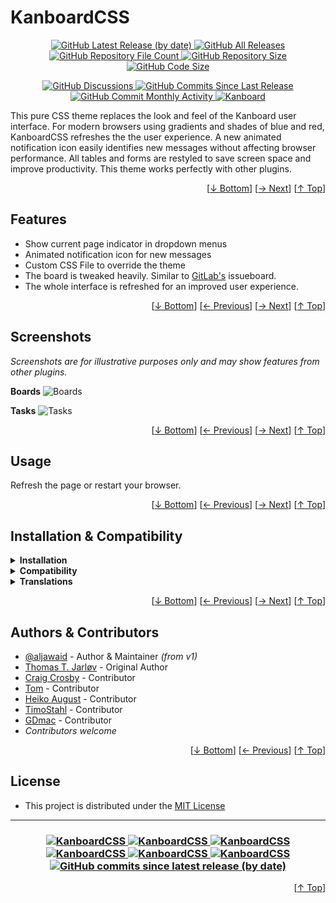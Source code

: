 <h1 name="user-content-readme-top">KanboardCSS</h1>
<p align="center">
    <a href="https://github.com/aljawaid/KanboardCSS/releases">
        <img src="https://img.shields.io/github/v/release/aljawaid/KanboardCSS?style=for-the-badge&color=brightgreen" alt="GitHub Latest Release (by date)" title="GitHub Latest Release (by date)">
    </a>
    <a href="https://github.com/aljawaid/KanboardCSS/releases">
        <img src="https://img.shields.io/github/downloads/aljawaid/KanboardCSS/total?style=for-the-badge&color=orange" alt="GitHub All Releases" title="GitHub All Downloads">
    </a>
    <a href="https://github.com/aljawaid/KanboardCSS/releases">
        <img src="https://img.shields.io/github/directory-file-count/aljawaid/KanboardCSS?style=for-the-badge&color=orange" alt="GitHub Repository File Count" title="GitHub Repository File Count">
    </a>
    <a href="https://github.com/aljawaid/KanboardCSS/releases">
        <img src="https://img.shields.io/github/repo-size/aljawaid/KanboardCSS?style=for-the-badge&color=orange" alt="GitHub Repository Size" title="GitHub Repository Size">
    </a>
    <a href="https://github.com/aljawaid/KanboardCSS/releases">
        <img src="https://img.shields.io/github/languages/code-size/aljawaid/KanboardCSS?style=for-the-badge&color=orange" alt="GitHub Code Size" title="GitHub Code Size">
    </a>
</p>
<p align="center">
    <a href="https://github.com/aljawaid/KanboardCSS/discussions">
        <img src="https://img.shields.io/github/discussions/aljawaid/KanboardCSS?style=for-the-badge&color=blue" alt="GitHub Discussions" title="Read Discussions">
    </a>
    <a href="https://github.com/aljawaid/KanboardCSS/compare">
        <img src="https://img.shields.io/github/commits-since/aljawaid/KanboardCSS/latest?include_prereleases&style=for-the-badge&color=blue" alt="GitHub Commits Since Last Release" title="GitHub Commits Since Last Release">
    </a>
    <a href="https://github.com/aljawaid/KanboardCSS/compare">
        <img src="https://img.shields.io/github/commit-activity/m/aljawaid/KanboardCSS?style=for-the-badge&color=blue" alt="GitHub Commit Monthly Activity" title="GitHub Commit Monthly Activity">
    </a>
    <a href="https://github.com/kanboard/kanboard" title="Kanboard - Kanban Project Management Software">
        <img src="https://img.shields.io/badge/Plugin%20for-kanboard-D40000?style=for-the-badge&labelColor=000000" alt="Kanboard">
    </a>
</p>

This pure CSS theme replaces the look and feel of the Kanboard user interface. For modern browsers using gradients and shades of blue and red, KanboardCSS refreshes the the user experience. A new animated notification icon easily identifies new messages without affecting browser performance. All tables and forms are restyled to save screen space and improve productivity. This theme works perfectly with other plugins.

<p align="right">[<a href="#readme-bottom">&#8595; Bottom</a>] [<a href="#screenshots">&#8594; Next</a>] [<a href="#readme-top">&#8593; Top</a>]</p>

## Features

- Show current page indicator in dropdown menus
- Animated notification icon for new messages
- Custom CSS File to override the theme
- The board is tweaked heavily. Similar to [GitLab's](https://gitlab.com "Go to GitLab") issueboard.
- The whole interface is refreshed for an improved user experience.

<p align="right">[<a href="#readme-bottom">&#8595; Bottom</a>] [<a href="#features">&#8592; Previous</a>] [<a href="#usage">&#8594; Next</a>] [<a href="#readme-top">&#8593; Top</a>]</p>

## Screenshots

_Screenshots are for illustrative purposes only and may show features from other plugins._

**Boards**
![Boards](../master/Screenshots/screenshot-board.png)

**Tasks**
![Tasks](../master/Screenshots/screenshot-task.png)

<p align="right">[<a href="#readme-bottom">&#8595; Bottom</a>] [<a href="#features">&#8592; Previous</a>] [<a href="#installation--compatibility">&#8594; Next</a>] [<a href="#readme-top">&#8593; Top</a>]</p>

## Usage

Refresh the page or restart your browser.

<p align="right">[<a href="#readme-bottom">&#8595; Bottom</a>] [<a href="#screenshots">&#8592; Previous</a>] [<a href="#authors--contributors">&#8594; Next</a>] [<a href="#readme-top">&#8593; Top</a>]</p>

## Installation & Compatibility

<details>
    <summary><strong>Installation</strong></summary>

- Install via the **[Kanboard](https://github.com/kanboard/kanboard "Kanboard - Kanban Project Management Software") Plugin Directory** or see [INSTALL.md](../master/INSTALL.md)
- Read the full [**Changelog**](../master/changelog.md "See changes") to see the latest updates

</details>
<details>
    <summary><strong>Compatibility</strong></summary>

- Requires [Kanboard](https://github.com/kanboard/kanboard "Kanboard - Kanban Project Management Software") ≥`1.2.20`
- **Other Plugins & Action Plugins**
  - _No known issues_
  - Compatible with [Customizer](https://github.com/creecros/Customizer "Customizer - A plugin for Kanboard"), [Bak2TopBotm](https://github.com/creecros/Bak2topbotm "Bak2TopBotm - A plugin for Kanboard"), [Glancer](https://github.com/aljawaid/Glancer "Glancer - A plugin for Kanboard"), [ColorManager](https://github.com/aljawaid/ColorManager "ColorManager - A plugin for Kanboard"), [ApplicationBranding](https://github.com/aljawaid/ApplicationBranding "ApplicationBranding - A plugin for Kanboard"), [TemplateManager](https://github.com/aljawaid/TemplateManager)
- **Core Files & Templates**
  - _No template overrides_
  - _No database changes_

</details>
<details>
    <summary><strong>Translations</strong></summary>

- English (UK), English (US), French, German, Spanish
- _Starter template available_

</details>

<p align="right">[<a href="#readme-bottom">&#8595; Bottom</a>] [<a href="#usage">&#8592; Previous</a>] [<a href="#license">&#8594; Next</a>] [<a href="#readme-top">&#8593; Top</a>]</p>

## Authors & Contributors

- [@aljawaid](https://github.com/aljawaid) - Author & Maintainer _(from v1)_
- [Thomas T. Jarløv](https://github.com/ThomasTJdev) - Original Author
- [Craig Crosby](https://github.com/creecros) - Contributor
- [Tom](https://github.com/schittli) - Contributor
- [Heiko August](https://github.com/auge8472) - Contributor
- [TimoStahl](https://github.com/TimoStahl) - Contributor
- [GDmac](https://github.com/GDmac) - Contributor
- _Contributors welcome_

<p align="right">[<a href="#readme-bottom">&#8595; Bottom</a>] [<a href="#installation--compatibility">&#8592; Previous</a>] [<a href="#readme-top">&#8593; Top</a>]</p>

## License

- This project is distributed under the [MIT License](../master/LICENSE "Read The MIT license")

---

<h3 align="center">
    <a href="https://github.com/aljawaid/KanboardCSS/stargazers" title="View Stargazers">
        <img src="https://img.shields.io/github/stars/aljawaid/KanboardCSS?logo=github&style=flat-square" alt="KanboardCSS">
    </a>
    <a href="https://github.com/aljawaid/KanboardCSS/forks" title="See Forks">
        <img src="https://img.shields.io/github/forks/aljawaid/KanboardCSS?logo=github&style=flat-square" alt="KanboardCSS">
    </a>
    <a href="https://github.com/aljawaid/KanboardCSS/blob/master/LICENSE" title="Read License">
        <img src="https://img.shields.io/github/license/aljawaid/KanboardCSS?style=flat-square" alt="KanboardCSS">
    </a>
    <a href="https://github.com/aljawaid/KanboardCSS/issues" title="Open Issues">
        <img src="https://img.shields.io/github/issues-raw/aljawaid/KanboardCSS?style=flat-square" alt="KanboardCSS">
    </a>
    <a href="https://github.com/aljawaid/KanboardCSS/issues?q=is%3Aissue+is%3Aclosed" title="Closed Issues">
        <img src="https://img.shields.io/github/issues-closed/aljawaid/KanboardCSS?style=flat-square" alt="KanboardCSS">
    </a>
    <a href="https://github.com/aljawaid/KanboardCSS/discussions" title="Read Discussions">
        <img src="https://img.shields.io/github/discussions/aljawaid/KanboardCSS?style=flat-square" alt="KanboardCSS">
    </a>
    <a href="https://github.com/aljawaid/KanboardCSS/compare/" title="Latest Commits">
        <img alt="GitHub commits since latest release (by date)" src="https://img.shields.io/github/commits-since/aljawaid/KanboardCSS/latest?style=flat-square">
    </a>
</h3>
<p align="right">[<a href="#user-content-readme-top">&#8593; Top</a>]</p>
<a name="user-content-readme-bottom"></a>
